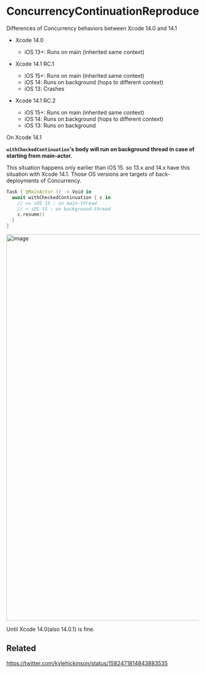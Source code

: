 # ConcurrencyContinuationReproduce

Differences of Concurrency behaviors between Xcode 14.0 and 14.1

- Xcode 14.0
  - iOS 13+: Runs on main (inherited same context)

- Xcode 14.1 RC.1
  - iOS 15+: Runs on main (inherited same context)
  - iOS 14: Runs on background (hops to different context)
  - iOS 13: Crashes 

- Xcode 14.1 RC.2
  - iOS 15+: Runs on main (inherited same context)
  - iOS 14: Runs on background (hops to different context)
  - iOS 13: Runs on background

On Xcode 14.1

**`withCheckedContinuation`'s body will run on background thread in case of starting from main-actor.**

This situation happens only earlier than iOS 15. so 13.x and 14.x have this situation with Xcode 14.1.
Those OS versions are targets of back-deployments of Concurrency.

```swift
Task { @MainActor () -> Void in
  await withCheckedContinuation { c in    
    // >= iOS 15 : on main-thread
    // < iOS 15 : on background-thread
    c.resume()
  }
}
```

<img width="1009" alt="image" src="https://user-images.githubusercontent.com/1888355/196978627-0551ca65-882a-445d-abf9-4ef1511805a0.png">

Until Xcode 14.0(also 14.0.1) is fine. 


## Related

https://twitter.com/kylehickinson/status/1582471814843883535
